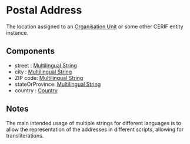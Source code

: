 # Postal Address

The location assigned to an [Organisation Unit](../entities/Organisation_Unit.md) or some other CERIF entity instance.

## Components

- street : [Multilingual String](../datatypes/Multilingual_String.md)
- city : [Multilingual String](../datatypes/Multilingual_String.md)
- ZIP code: [Multilingual String](../datatypes/Multilingual_String.md)
- stateOrProvince: [Multilingual String](../datatypes/Multilingual_String.md)
- country : [Country](../datatypes/Country.md)

## Notes

The main intended usage of multiple strings for different languages is to allow the representation of the addresses in different scripts, allowing for transliterations.

